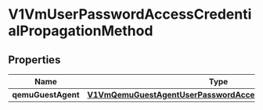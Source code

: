 # V1VmUserPasswordAccessCredentialPropagationMethod

## Properties
Name | Type | Description | Notes
------------ | ------------- | ------------- | -------------
**qemuGuestAgent** | [**V1VmQemuGuestAgentUserPasswordAccessCredentialPropagation**](V1VmQemuGuestAgentUserPasswordAccessCredentialPropagation.md) |  |  [optional]
